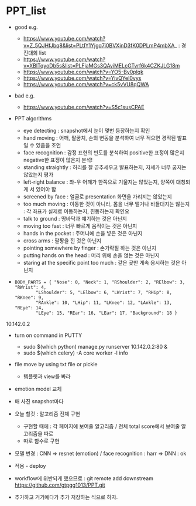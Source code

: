 # PPT_list

- good e.g.
  - https://www.youtube.com/watch?v=Z_5QJHfJbq8&list=PLtIY1Yjgq7i0BVXinD3fK0DPLmP4mbXA_ : 경진대회 list
  - https://www.youtube.com/watch?v=XBlTqyoDb5s&list=PLFjaMGs3QAviMELcGTvrf6k4CZKJLG18m
  - https://www.youtube.com/watch?v=YO5-By0plqk
  - https://www.youtube.com/watch?v=YivQYeI0vys
  - https://www.youtube.com/watch?v=ck5vVU8qQWA



- bad e.g.

  -  https://www.youtube.com/watch?v=S5c1susCPAE 

    

- PPT algorithms
  - eye detecting : snapshot에서 눈이 몇번 등장하는지 확인
  - hand moving : 어깨, 팔꿈치, 손의 변동을 분석하여 너무 적으면 경직된 발표일 수 있음을 조언
  - face recognition : 감정 표현의 빈도를 분석하여 positive한 표정이 많은지 negative한 표정이 많은지 분석!
  - standing straightly : 허리를 잘 곧추세우고 발표하는지, 자세가 너무 굽지는 않았는지 평가
  - left-right balance : 좌-우 어깨가 한쪽으로 기울지는 않았는지, 양쪽이 대칭되게 서 있어야 함
  - screened by face : 얼굴로 presentation 화면을 가리지는 않았는지
  - too much moving : 이동한 것이 아니라, 몸을 너무 떨거나 바들대지는 않는지 : 각 좌표가 실제로 이동하는지, 진동하는지 확인요
  - talk to ground : 땅바닥과 얘기하는 것은 아닌지
  - moving too fast : 너무 빠르게 움직이는 것은 아닌지
  - hands in the pocket : 주머니에 손을 넣은 것은 아닌지
  - cross arms : 팔짱을 낀 것은 아닌지
  - pointing somewhere by finger : 손가락질 하는 것은 아닌지
  - putting hands on the head : 머리 위에 손을 얹는 것은 아닌지
  - staring at the specific point too much : 같은 곳만 계속 응시하는 것은 아닌지

-     BODY_PARTS = { "Nose": 0, "Neck": 1, "RShoulder": 2, "RElbow": 3, "RWrist": 4,
              "LShoulder": 5, "LElbow": 6, "LWrist": 7, "RHip": 8, "RKnee": 9,
              "RAnkle": 10, "LHip": 11, "LKnee": 12, "LAnkle": 13, "REye": 14,
              "LEye": 15, "REar": 16, "LEar": 17, "Background": 18 }

10.142.0.2

- turn on command in PUTTY
  - sudo $(which python) manage.py runserver 10.142.0.2:80 &
  - sudo $(which celery) -A core worker -l info



- file move by using txt file or pickle
  - 템플릿과 view를 봐라



- emotion model 교체
- 매 사진 snapshot마다 



- 오늘 할것 : 알고리즘 전체 구현
  - 구현할 때에 : 각 페이지에 보여줄 알고리즘 / 전체 total score에서 보여줄 알고리즘을 따로
  - 따로 함수로 구현
- 모델 변경 : CNN => resnet (emotion) / face recognition : harr => DNN : ok
- 적용 - deploy
- workflow에 위반되게 했으므로 : git remote add downstream https://github.com/gtpgg1013/PPT.git
- 추가하고 거기에다가 추가 저장하는 식으로 하자.